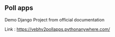 ## Poll apps
Demo Django Project from official documentation

Link : https://vebhv2pollapps.pythonanywhere.com/
